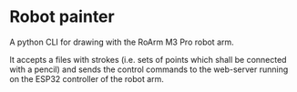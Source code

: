 # Robot painter

A python CLI for drawing with the RoArm M3 Pro robot arm.

It accepts a files with strokes (i.e. sets of points which shall be connected 
with a pencil) and sends the control commands to the web-server running on
the ESP32 controller of the robot arm.